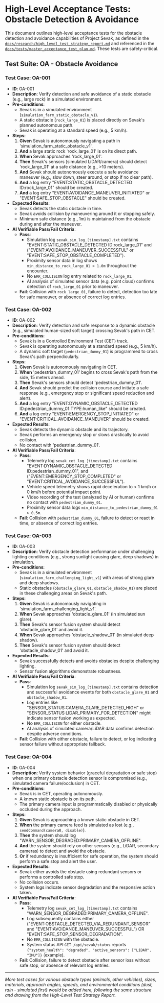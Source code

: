 # High-Level Acceptance Tests: Obstacle Detection & Avoidance

This document outlines high-level acceptance tests for the obstacle detection and avoidance capabilities of Project Sevak, as defined in the [`docs/research/high_level_test_strategy_report.md`](../../research/high_level_test_strategy_report.md:82) and referenced in the [`docs/tests/master_acceptance_test_plan.md`](../master_acceptance_test_plan.md:118). These tests are safety-critical.

## Test Suite: OA - Obstacle Avoidance

### Test Case: OA-001
*   **ID**: OA-001
*   **Description**: Verify detection and safe avoidance of a static obstacle (e.g., large rock) in a simulated environment.
*   **Pre-conditions**:
    *   Sevak is in a simulated environment (`simulation_farm_static_obstacle_v1`).
    *   A static obstacle (`rock_large_01`) is placed directly on Sevak's planned autonomous path.
    *   Sevak is operating at a standard speed (e.g., 5 km/h).
*   **Steps**:
    1.  **Given** Sevak is autonomously navigating a path in 'simulation_farm_static_obstacle_v1'.
    2.  **And** a large static rock 'rock_large_01' is on its direct path.
    3.  **When** Sevak approaches 'rock_large_01'.
    4.  **Then** Sevak's sensors (simulated LiDAR/camera) should detect 'rock_large_01' at a safe distance (e.g., >10 meters).
    5.  **And** Sevak should autonomously execute a safe avoidance maneuver (e.g., slow down, steer around, or stop if no clear path).
    6.  **And** a log entry "EVENT:STATIC_OBSTACLE_DETECTED ID:rock_large_01" should be created.
    7.  **And** a log entry "EVENT:AVOIDANCE_MANEUVER_INITIATED" or "EVENT:SAFE_STOP_OBSTACLE" should be created.
*   **Expected Results**:
    *   Sevak detects the static obstacle in time.
    *   Sevak avoids collision by maneuvering around it or stopping safely.
    *   Minimum safe distance (e.g., 1m) is maintained from the obstacle during and after the maneuver.
*   **AI Verifiable Pass/Fail Criteria**:
    *   **Pass**:
        *   Simulation log `sevak_sim_log_[timestamp].txt` contains "EVENT:STATIC_OBSTACLE_DETECTED ID:rock_large_01" and ("EVENT:AVOIDANCE_MANEUVER_SUCCESSFUL" or "EVENT:SAFE_STOP_OBSTACLE_COMPLETED").
        *   Proximity sensor data in log shows `min_distance_to_rock_large_01 > 1.0m` throughout the encounter.
        *   No `ERR_COLLISION` log entry related to `rock_large_01`.
        *   AI analysis of simulated sensor data (e.g. point cloud) confirms detection of `rock_large_01` prior to maneuver.
    *   **Fail**: Collision with `rock_large_01`, failure to detect, detection too late for safe maneuver, or absence of correct log entries.

### Test Case: OA-002
*   **ID**: OA-002
*   **Description**: Verify detection and safe response to a dynamic obstacle (e.g., simulated human-sized soft target) crossing Sevak's path in CET.
*   **Pre-conditions**:
    *   Sevak is in a Controlled Environment Test (CET) track.
    *   Sevak is operating autonomously at a standard speed (e.g., 5 km/h).
    *   A dynamic soft target (`pedestrian_dummy_01`) is programmed to cross Sevak's path perpendicularly.
*   **Steps**:
    1.  **Given** Sevak is autonomously navigating in CET.
    2.  **When** 'pedestrian_dummy_01' begins to cross Sevak's path from the side, 15 meters ahead.
    3.  **Then** Sevak's sensors should detect 'pedestrian_dummy_01'.
    4.  **And** Sevak should predict the collision course and initiate a safe response (e.g., emergency stop or significant speed reduction and alert).
    5.  **And** a log entry "EVENT:DYNAMIC_OBSTACLE_DETECTED ID:pedestrian_dummy_01 TYPE:human_like" should be created.
    6.  **And** a log entry "EVENT:EMERGENCY_STOP_INITIATED" or "EVENT:CRITICAL_AVOIDANCE_MANEUVER" should be created.
*   **Expected Results**:
    *   Sevak detects the dynamic obstacle and its trajectory.
    *   Sevak performs an emergency stop or slows drastically to avoid collision.
    *   No contact with 'pedestrian_dummy_01'.
*   **AI Verifiable Pass/Fail Criteria**:
    *   **Pass**:
        *   Telemetry log `sevak_cet_log_[timestamp].txt` contains "EVENT:DYNAMIC_OBSTACLE_DETECTED ID:pedestrian_dummy_01", and ("EVENT:EMERGENCY_STOP_COMPLETED" or "EVENT:CRITICAL_AVOIDANCE_SUCCESSFUL").
        *   Vehicle speed telemetry shows rapid deceleration to < 1 km/h or 0 km/h before potential impact point.
        *   Video recording of the test (analyzed by AI or human) confirms no contact with `pedestrian_dummy_01`.
        *   Proximity sensor data logs `min_distance_to_pedestrian_dummy_01 > 0.5m`.
    *   **Fail**: Collision with `pedestrian_dummy_01`, failure to detect or react in time, or absence of correct log entries.

### Test Case: OA-003
*   **ID**: OA-003
*   **Description**: Verify obstacle detection performance under challenging lighting conditions (e.g., strong sunlight causing glare, deep shadows) in simulation.
*   **Pre-conditions**:
    *   Sevak is in a simulated environment (`simulation_farm_challenging_light_v1`) with areas of strong glare and deep shadows.
    *   Static obstacles (`obstacle_glare_01`, `obstacle_shadow_01`) are placed in these challenging areas on Sevak's path.
*   **Steps**:
    1.  **Given** Sevak is autonomously navigating in 'simulation_farm_challenging_light_v1'.
    2.  **When** Sevak approaches 'obstacle_glare_01' (in simulated sun glare).
    3.  **Then** Sevak's sensor fusion system should detect 'obstacle_glare_01' and avoid it.
    4.  **When** Sevak approaches 'obstacle_shadow_01' (in simulated deep shadow).
    5.  **Then** Sevak's sensor fusion system should detect 'obstacle_shadow_01' and avoid it.
*   **Expected Results**:
    *   Sevak successfully detects and avoids obstacles despite challenging lighting.
    *   Sensor fusion algorithms demonstrate robustness.
*   **AI Verifiable Pass/Fail Criteria**:
    *   **Pass**:
        *   Simulation log `sevak_sim_log_[timestamp].txt` contains detection and successful avoidance events for both `obstacle_glare_01` and `obstacle_shadow_01`.
        *   Log entries like "SENSOR_STATUS:CAMERA_GLARE_DETECTED_HIGH" or "SENSOR_STATUS:LIDAR_PRIMARY_FOR_DETECTION" might indicate sensor fusion working as expected.
        *   No `ERR_COLLISION` for either obstacle.
        *   AI analysis of simulated camera/LiDAR data confirms detection despite adverse conditions.
    *   **Fail**: Collision with either obstacle, failure to detect, or log indicating sensor failure without appropriate fallback.

### Test Case: OA-004
*   **ID**: OA-004
*   **Description**: Verify system behavior (graceful degradation or safe stop) when one primary obstacle detection sensor is compromised (e.g., simulated camera failure/occlusion) in CET.
*   **Pre-conditions**:
    *   Sevak is in CET, operating autonomously.
    *   A known static obstacle is on its path.
    *   The primary camera input is programmatically disabled or physically occluded during the approach.
*   **Steps**:
    1.  **Given** Sevak is approaching a known static obstacle in CET.
    2.  **When** the primary camera feed is simulated as lost (e.g., `sendCommand(camera0, disable)`).
    3.  **Then** the system should log "WARN_SENSOR_DEGRADED:PRIMARY_CAMERA_OFFLINE".
    4.  **And** the system should rely on other sensors (e.g., LiDAR, secondary cameras) to detect and avoid the obstacle.
    5.  **Or** if redundancy is insufficient for safe operation, the system should perform a safe stop and alert the user.
*   **Expected Results**:
    *   Sevak either avoids the obstacle using redundant sensors or performs a controlled safe stop.
    *   No collision occurs.
    *   System logs indicate sensor degradation and the responsive action taken.
*   **AI Verifiable Pass/Fail Criteria**:
    *   **Pass**:
        *   Telemetry log `sevak_cet_log_[timestamp].txt` contains "WARN_SENSOR_DEGRADED:PRIMARY_CAMERA_OFFLINE".
        *   Log subsequently contains either ("EVENT:OBSTACLE_DETECTED_VIA_REDUNDANT_SENSOR" and "EVENT:AVOIDANCE_MANEUVER_SUCCESSFUL") OR "EVENT:SAFE_STOP_SENSOR_DEGRADATION".
        *   No `ERR_COLLISION` with the obstacle.
        *   System status API `GET /api/sevak/status` reports `{"system_health": "degraded", "active_sensors": ["LiDAR", "IMU"]}` (example).
    *   **Fail**: Collision, failure to detect obstacle after sensor loss without safe stop, or absence of relevant log entries.

---
*More test cases for various obstacle types (animals, other vehicles), sizes, materials, approach angles, speeds, and environmental conditions (dust, rain - simulated first) would be added here, following the same structure and drawing from the High-Level Test Strategy Report.*